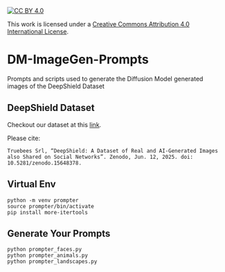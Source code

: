 [![CC BY 4.0][cc-by-shield]][cc-by]

This work is licensed under a [Creative Commons Attribution 4.0 International License][cc-by].

[cc-by]: http://creativecommons.org/licenses/by/4.0/
[cc-by-shield]: https://img.shields.io/badge/License-CC%20BY%204.0-lightgrey.svg

# DM-ImageGen-Prompts
Prompts and scripts used to generate the Diffusion Model generated images of the DeepShield Dataset

## DeepShield Dataset
Checkout our dataset at this [link](https://zenodo.org/records/15648378).

Please cite:
```
Truebees Srl, “DeepShield: A Dataset of Real and AI-Generated Images also Shared on Social Networks”. Zenodo, Jun. 12, 2025. doi: 10.5281/zenodo.15648378.
```

## Virtual Env
```
python -m venv prompter
source prompter/bin/activate
pip install more-itertools
```
## Generate Your Prompts
```
python prompter_faces.py
python prompter_animals.py
python prompter_landscapes.py
```
